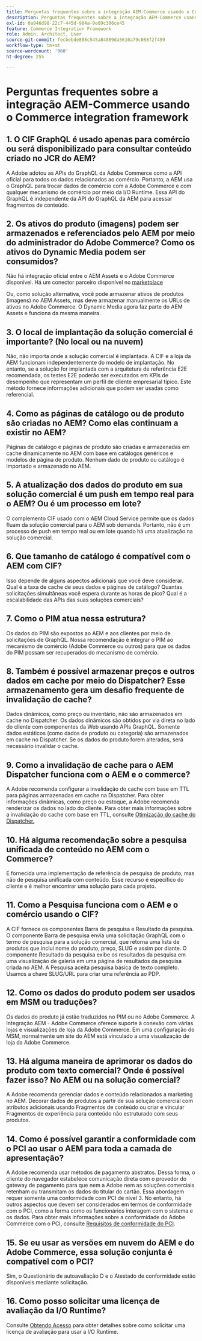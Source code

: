 ```yaml
---
title: Perguntas frequentes sobre a integração AEM-Commerce usando o Commerce integration framework
description: Perguntas frequentes sobre a integração AEM-Commerce usando o Commerce integration framework
exl-id: 0a946d98-22c7-445d-984a-9e09c306ce45
feature: Commerce Integration Framework
role: Admin, Architect, User
source-git-commit: fecbebde808c545a84889da5610a79c088f2f459
workflow-type: tm+mt
source-wordcount: '960'
ht-degree: 25%

---
```


# Perguntas frequentes sobre a integração AEM-Commerce usando o Commerce integration framework

## &#x200B;1. O CIF GraphQL é usado apenas para comércio ou será disponibilizado para consultar conteúdo criado no JCR do AEM?

A Adobe adotou as APIs do GraphQL da Adobe Commerce como a API oficial para todos os dados relacionados ao comércio. Portanto, a AEM usa o GraphQL para trocar dados de comércio com a Adobe Commerce e com qualquer mecanismo de comércio por meio da I/O Runtime. Essa API do GraphQL é independente da API do GraphQL da AEM para acessar fragmentos de conteúdo.

## &#x200B;2. Os ativos do produto (imagens) podem ser armazenados e referenciados pelo AEM por meio do administrador do Adobe Commerce? Como os ativos do Dynamic Media podem ser consumidos?

Não há integração oficial entre o AEM Assets e o Adobe Commerce disponível. Há um conector parceiro disponível no [marketplace](https://marketplace.magento.com) <!-- THIS IS THE OLD URL THAT WAS USED. IT WAS 404 (https://marketplace.magento.com/bounteous-dam.html) -->

Ou, como solução alternativa, você pode armazenar ativos de produtos (imagens) no AEM Assets, mas deve armazenar manualmente os URLs de ativos no Adobe Commerce. O Dynamic Media agora faz parte do AEM Assets e funciona da mesma maneira.

## &#x200B;3. O local de implantação da solução comercial é importante? (No local ou na nuvem)

Não, não importa onde a solução comercial é implantada. A CIF e a loja da AEM funcionam independentemente do modelo de implantação. No entanto, se a solução for implantada com a arquitetura de referência E2E recomendada, os testes E2E poderão ser executados em KPIs de desempenho que representam um perfil de cliente empresarial típico. Este método fornece informações adicionais que podem ser usadas como referencial.

## &#x200B;4. Como as páginas de catálogo ou de produto são criadas no AEM? Como elas continuam a existir no AEM?

Páginas de catálogo e páginas de produto são criadas e armazenadas em cache dinamicamente no AEM com base em catálogos genéricos e modelos de página de produto. Nenhum dado de produto ou catálogo é importado e armazenado no AEM.

## &#x200B;5. A atualização dos dados do produto em sua solução comercial é um push em tempo real para o AEM? Ou é um processo em lote?

O complemento CIF usado com o AEM Cloud Service permite que os dados fluam da solução comercial para o AEM sob demanda. Portanto, não é um processo de push em tempo real ou em lote quando há uma atualização na solução comercial.

## &#x200B;6. Que tamanho de catálogo é compatível com o AEM com CIF?

Isso depende de alguns aspectos adicionais que você deve considerar. Qual é a taxa de cache de seus dados e páginas de catálogo? Quantas solicitações simultâneas você espera durante as horas de pico? Qual é a escalabilidade das APIs das suas soluções comerciais?

## &#x200B;7. Como o PIM atua nessa estrutura?

Os dados do PIM são expostos ao AEM e aos clientes por meio de solicitações de GraphQL. Nossa recomendação é integrar o PIM ao mecanismo de comércio (Adobe Commerce ou outros) para que os dados do PIM possam ser recuperados do mecanismo de comércio.

## &#x200B;8. Também é possível armazenar preços e outros dados em cache por meio do Dispatcher? Esse armazenamento gera um desafio frequente de invalidação de cache?

Dados dinâmicos, como preço ou inventário, não são armazenados em cache no Dispatcher. Os dados dinâmicos são obtidos por via direta no lado do cliente com componentes da Web usando APIs GraphQL. Somente dados estáticos (como dados de produto ou categoria) são armazenados em cache no Dispatcher. Se os dados do produto forem alterados, será necessário invalidar o cache.

## &#x200B;9. Como a invalidação de cache para o AEM Dispatcher funciona com o AEM e o commerce?

A Adobe recomenda configurar a invalidação do cache com base em TTL para páginas armazenadas em cache na Dispatcher. Para obter informações dinâmicas, como preço ou estoque, a Adobe recomenda renderizar os dados no lado do cliente. Para obter mais informações sobre a invalidação do cache com base em TTL, consulte [Otimização do cache do Dispatcher.](https://experienceleague.adobe.com/docs/experience-cloud-kcs/kbarticles/KA-17458.html?lang=pt-BR)

## &#x200B;10. Há alguma recomendação sobre a pesquisa unificada de conteúdo no AEM com o Commerce?

É fornecida uma implementação de referência de pesquisa de produto, mas não de pesquisa unificada com conteúdo. Esse recurso é específico do cliente e é melhor encontrar uma solução para cada projeto.

## &#x200B;11. Como a Pesquisa funciona com o AEM e o comércio usando o CIF?

A CIF fornece os componentes Barra de pesquisa e Resultado da pesquisa. O componente Barra de pesquisa envia uma solicitação GraphQL com o termo de pesquisa para a solução comercial, que retorna uma lista de produtos que inclui nome do produto, preço, SLUG e assim por diante. O componente Resultado da pesquisa exibe os resultados da pesquisa em uma visualização de galeria em uma página de resultados da pesquisa criada no AEM. A Pesquisa aceita pesquisa básica de texto completo. Usamos a chave SLUG/URL para criar uma referência ao PDP.

## &#x200B;12. Como os dados do produto podem ser usados em MSM ou traduções?

Os dados do produto já estão traduzidos no PIM ou no Adobe Commerce. A Integração AEM - Adobe Commerce oferece suporte à conexão com várias lojas e visualizações de loja da Adobe Commerce. Em uma configuração do MSM, normalmente um site do AEM está vinculado a uma visualização de loja da Adobe Commerce.

## &#x200B;13. Há alguma maneira de aprimorar os dados do produto com texto comercial? Onde é possível fazer isso? No AEM ou na solução comercial?

A Adobe recomenda gerenciar dados e conteúdo relacionados a marketing no AEM. Decorar dados de produtos a partir de sua solução comercial com atributos adicionais usando Fragmentos de conteúdo ou criar e vincular Fragmentos de experiência para conteúdo não estruturado com seus produtos.

## &#x200B;14. Como é possível garantir a conformidade com o PCI ao usar o AEM para toda a camada de apresentação?

A Adobe recomenda usar métodos de pagamento abstratos. Dessa forma, o cliente do navegador estabelece comunicação direta com o provedor do gateway de pagamento para que nem a Adobe nem as soluções comerciais retenham ou transmitam os dados do titular do cartão. Essa abordagem requer somente uma conformidade com PCI de nível 3. No entanto, há outros aspectos que devem ser considerados em termos de conformidade com o PCI, como a forma como os funcionários interagem com o sistema e os dados. Para obter mais informações sobre a conformidade do Adobe Commerce com o PCI, consulte [Requisitos de conformidade do PCI](https://business.adobe.com/products/magento/pci-compliance.html).

## &#x200B;15. Se eu usar as versões em nuvem do AEM e do Adobe Commerce, essa solução conjunta é compatível com o PCI?

Sim, o Questionário de autoavaliação D e o Atestado de conformidade estão disponíveis mediante solicitação.

## &#x200B;16. Como posso solicitar uma licença de avaliação da I/O Runtime?

Consulte [Obtendo Acesso](https://developer.adobe.com/runtime/docs/guides/overview/getting_access/) para obter detalhes sobre como solicitar uma licença de avaliação para usar a I/O Runtime.